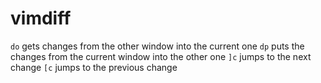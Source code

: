 # vimdiff

`do` gets changes from the other window into the current one 
`dp` puts the changes from the current window into the other one 
`]c` jumps to the next change 
`[c` jumps to the previous change 
